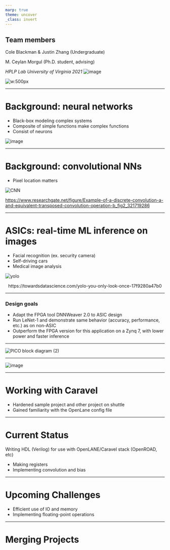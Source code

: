 ```yaml
---
marp: true
theme: uncover
_class: invert
---
```



## Team members
Cole Blackman & Justin Zhang (Undergraduate)

M. Ceylan Morgul (Ph.D. student, advising)

*HPLP Lab University of Virginia 2021*
![image](https://user-images.githubusercontent.com/20258533/132440156-72691dba-3ad1-4468-9824-892897403f57.png)

![w:500px](https://user-images.githubusercontent.com/20258533/127727938-ccdee7c5-3582-4c0c-a487-ed6c02af17ac.png)

---

# Background: neural networks
- Black-box modeling complex systems
- Composite of simple functions make complex functions
- Consist of neurons

![image](https://user-images.githubusercontent.com/76919968/132143410-a7c06388-49a1-4331-aafd-f5dbdfab08c5.png)

---

# Background: convolutional NNs
- Pixel location matters

![CNN](https://user-images.githubusercontent.com/76919968/132143480-6ea2af5e-8f0c-40e3-8271-009d65dcbf4f.jpg)

https://www.researchgate.net/figure/Example-of-a-discrete-convolution-a-and-equivalent-transposed-convolution-operation-b_fig2_321719286

---

# ASICs: real-time ML inference on images
- Facial recognition (ex. security camera)
- Self-driving cars
- Medical image analysis

![yolo](https://user-images.githubusercontent.com/76919968/132144205-42cd1954-6038-482e-81fc-13b7d5edf219.png)
<figcaption align = "center">https://towardsdatascience.com/yolo-you-only-look-once-17f9280a47b0</figcaption>

---

### Design goals
 - Adapt the FPGA tool DNNWeaver 2.0 to ASIC design
 - Run LeNet-1 and demonstrate same behavior (accuracy, performance, etc.) as on non-ASIC
 - Outperform the FPGA version for this application on a Zynq 7, with lower power and faster inference
 
---

![PICO block diagram (2)](https://user-images.githubusercontent.com/76919968/132286606-ae47cba1-d824-47df-a565-3926b8e84c14.png)

---

![image](https://user-images.githubusercontent.com/20258533/132440279-08fb68db-cf6e-464a-bfef-de6f25a1ab3f.png)

---

# Working with Caravel

- Hardened sample project and other project on shuttle
- Gained familiarity with the OpenLane config file

---

# Current Status

Writing HDL (Verilog) for use with OpenLANE/Caravel stack (OpenROAD, etc)
- Making registers
- Implementing convolution and bias

---

# Upcoming Challenges

- Efficient use of IO and memory
- Implementing floating-point operations

---
 
# Merging Projects

